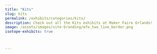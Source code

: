 ```yaml
---
title: "Kits"
slug: kits
permalink: /exhibits/categories/kits/
description: Check out all the Kits exhibits at Maker Faire Orlando!
image: /assets/images/site-branding/mfo_two_line_border.png
isotope-exhibits: true



---
```

